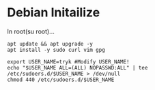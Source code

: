 # Debian Initailize
In root(su root)...

```shell
apt update && apt upgrade -y
apt install -y sudo curl vim gpg

export USER_NAME=tryk #Modify USER_NAME!
echo "$USER_NAME ALL=(ALL) NOPASSWD:ALL" | tee /etc/sudoers.d/$USER_NAME > /dev/null
chmod 440 /etc/sudoers.d/$USER_NAME
```
